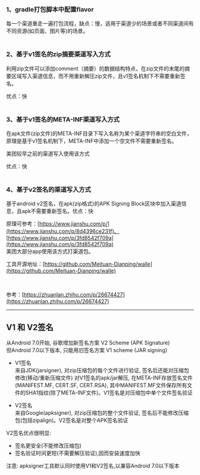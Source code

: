 ### 1、gradle打包脚本中配置flavor  

每一个渠道重走一遍打包流程，缺点：慢，适用于渠道少的场景或者不同渠道间有不同资源(如页面、图片等)的场景。  
<br>

### 2、基于v1签名的zip摘要渠道写入方式  

利用zip文件可以添加comment（摘要）的数据结构特点，在zip文件的末尾的摘要区域写入渠道信息，而不用重新解压zip文件，且v1签名机制下不需要重新签名。  

优点：快  
<br>

### 3、基于v1签名的META-INF渠道写入方式

在apk文件(zip文件)的META-INF目录下写入名称为某个渠道字符串的空白文件，原理是基于v1签名机制下，META-INF中添加一个空文件不需要重新签名。

美团较早之前的渠道写入使用该方式

优点：快  
<br>

### 4、基于v2签名的渠道写入方式

基于android v2签名，在apk(zip格式)的APK Signing Block区块中加入渠道信息，且apk不需要重新签名。优点：快

原理可参考：[https://www.jianshu.com/p/](https://www.jianshu.com/p/8d4396ce231f)、 [https://www.jianshu.com/p/3fd8542f709a](https://www.jianshu.com/p/3fd8542f709a)
<br>
美团大部分app使用该方式打渠道包。

工具开源地址：[https://github.com/Meituan-Dianping/walle](https://github.com/Meituan-Dianping/walle)

<br>

参考：[https://zhuanlan.zhihu.com/p/26674427](https://zhuanlan.zhihu.com/p/26674427)

___
## V1 和 V2签名
从Android 7.0开始, 谷歌增加新签名方案 V2 Scheme (APK Signature)  
但Android 7.0以下版本, 只能用旧签名方案 V1 scheme (JAR signing)

* V1签名  
    来自JDK(jarsigner), 对zip压缩包的每个文件进行验证, 签名后还能对压缩包修改(移动/重新压缩文件)
    对V1签名的apk/jar解压, 在META-INF存放签名文件(MANIFEST.MF, CERT.SF, CERT.RSA), 
    其中MANIFEST.MF文件保存所有文件的SHA1指纹(除了META-INF文件)。V1签名是对压缩包中单个文件签名验证
    
* V2签名  
    来自Google(apksigner), 对zip压缩包的整个文件验证, 签名后不能修改压缩包(包括zipalign)。V2签名是对整个APK签名验证
    
V2签名优点很明显:  
* 签名更安全(不能修改压缩包)  
* 签名验证时间更短(不需要解压验证),因而安装速度加快

注意: apksigner工具默认同时使用V1和V2签名,以兼容Android 7.0以下版本